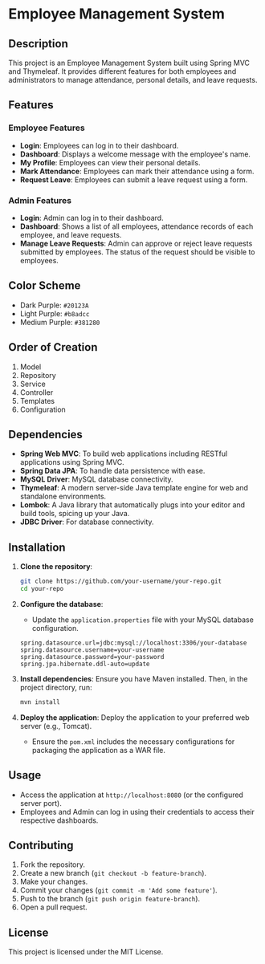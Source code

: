 # Employee Management System

## Description
This project is an Employee Management System built using Spring MVC and Thymeleaf. It provides different features for both employees and administrators to manage attendance, personal details, and leave requests.

## Features

### Employee Features
- **Login**: Employees can log in to their dashboard.
- **Dashboard**: Displays a welcome message with the employee's name.
- **My Profile**: Employees can view their personal details.
- **Mark Attendance**: Employees can mark their attendance using a form.
- **Request Leave**: Employees can submit a leave request using a form.

### Admin Features
- **Login**: Admin can log in to their dashboard.
- **Dashboard**: Shows a list of all employees, attendance records of each employee, and leave requests.
- **Manage Leave Requests**: Admin can approve or reject leave requests submitted by employees. The status of the request should be visible to employees.

## Color Scheme
- Dark Purple: `#20123A`
- Light Purple: `#b8adcc`
- Medium Purple: `#381280`

## Order of Creation
1. Model
2. Repository
3. Service
4. Controller
5. Templates
6. Configuration

## Dependencies
- **Spring Web MVC**: To build web applications including RESTful applications using Spring MVC.
- **Spring Data JPA**: To handle data persistence with ease.
- **MySQL Driver**: MySQL database connectivity.
- **Thymeleaf**: A modern server-side Java template engine for web and standalone environments.
- **Lombok**: A Java library that automatically plugs into your editor and build tools, spicing up your Java.
- **JDBC Driver**: For database connectivity.

## Installation
1. **Clone the repository**:
    ```sh
    git clone https://github.com/your-username/your-repo.git
    cd your-repo
    ```

2. **Configure the database**:
    - Update the `application.properties` file with your MySQL database configuration.
    ```properties
    spring.datasource.url=jdbc:mysql://localhost:3306/your-database
    spring.datasource.username=your-username
    spring.datasource.password=your-password
    spring.jpa.hibernate.ddl-auto=update
    ```

3. **Install dependencies**:
   Ensure you have Maven installed. Then, in the project directory, run:
    ```sh
    mvn install
    ```

4. **Deploy the application**:
   Deploy the application to your preferred web server (e.g., Tomcat).
    - Ensure the `pom.xml` includes the necessary configurations for packaging the application as a WAR file.

## Usage
- Access the application at `http://localhost:8080` (or the configured server port).
- Employees and Admin can log in using their credentials to access their respective dashboards.

## Contributing
1. Fork the repository.
2. Create a new branch (`git checkout -b feature-branch`).
3. Make your changes.
4. Commit your changes (`git commit -m 'Add some feature'`).
5. Push to the branch (`git push origin feature-branch`).
6. Open a pull request.

## License
This project is licensed under the MIT License.

